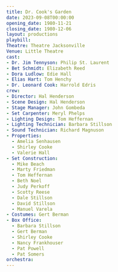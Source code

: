 ```yaml
---
title: Dr. Cook's Garden
date: 2023-09-08T00:00:00
opening_date: 1980-11-21
closing_date: 1980-12-06
layout: productions
playbill:
Theatre: Theatre Jacksonville
Venue: Little Theatre
cast:
- Dr. Jim Tennyson: Philip St. Laurent
- Bet Schmidt: Elizabeth Reed
- Dora Ludlow: Edie Hall
- Elias Hart: Tom Henchy
- Dr. Leonard Cook: Harrold Edris
crew:
- Director: Hal Henderson
- Scene Design: Hal Henderson
- Stage Manager: John Gombeda
- Set Carpenter: Meryl Phelps
- Lighting Design: Tom Heffernan
- Lighting Technician: Barbara Stillson
- Sound Technician: Richard Magnuson
- Properties:
  - Amelia Senhausen
  - Shirley Cooke
  - Valerie Hall
- Set Construction:
  - Mike Beach
  - Marty Friedman
  - Tom Heffernan
  - Beth Noel
  - Judy Perkoff
  - Scotty Reese
  - Dale Stillson
  - David Stillson
  - Manuel Varela
- Costumes: Gert Berman
- Box Office:
  - Barbara Stillson
  - Gert Berman
  - Shirley Cooke
  - Nancy Frankhouser
  - Pat Powell
  - Pat Somers
orchestra:
---
```

